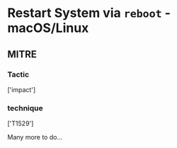 # Restart System via `reboot` - macOS/Linux

## MITRE

### Tactic
['impact']

### technique
['T1529']

Many more to do...
